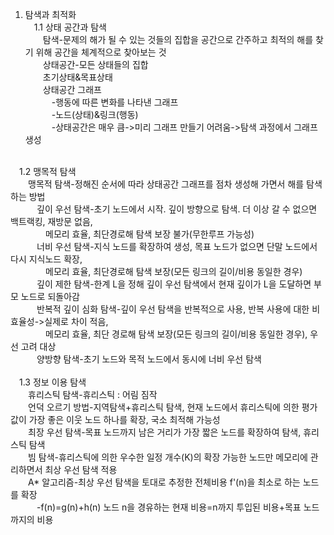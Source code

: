 1. 탐색과 최적화<br/>
 1.1 상태 공간과 탐색<br/>
  탐색-문제의 해가 될 수 있는 것들의 집합을 공간으로 간주하고 최적의 해를 찾기 위해 공간을 체계적으로 찾아보는 것<br/>
  상태공간-모든 상태들의 집합<br/>
  초기상태&목표상태<br/>
  상태공간 그래프<br/>
   -행동에 따른 변화를 나타낸 그래프<br/>
   -노드(상태)&링크(행동)<br/>
   -상태공간은 매우 큼->미리 그래프 만들기 어려움->탐색 과정에서 그래프 생성<br/>
<br/>
 1.2 맹목적 탐색<br/>
  맹목적 탐색-정해진 순서에 따라 상태공간 그래프를 점차 생성해 가면서 해를 탐색하는 방법<br/>
   깊이 우선 탐색-초기 노드에서 시작. 깊이 방향으로 탐색. 더 이상 갈 수 없으면 백트랙킹, 재방문 없음,<br/>
    메모리 효율, 최단경로해 탐색 보장 불가(무한루프 가능성)<br/>
   너비 우선 탐색-지식 노드를 확장하여 생성, 목표 노드가 없으면 단말 노드에서 다시 지식노드 확장,<br/>
    메모리 효율, 최단경로해 탐색 보장(모든 링크의 길이/비용 동일한 경우)<br/>
   깊이 제한 탐색-한계 L을 정해 깊이 우선 탐색에서 현재 깊이가 L을 도달하면 부모 노드로 되돌아감<br/>
   반복적 깊이 심화 탐색-깊이 우선 탐색을 반복적으로 사용, 반복 사용에 대한 비효율성->실제로 차이 적음,<br/>
    메모리 효율, 최단 경로해 탐색 보장(모든 링크의 길이/비용 동일한 경우), 우선 고려 대상<br/>
   양방향 탐색-초기 노드와 목적 노드에서 동시에 너비 우선 탐색<br/>
<br/>
 1.3 정보 이용 탐색<br/>
  휴리스틱 탐색-휴리스틱 : 어림 짐작<br/>
  언덕 오르기 방법-지역탐색+휴리스틱 탐색, 현재 노드에서 휴리스틱에 의한 평가값이 가장 좋은 이웃 노드 하나를 확장, 국소 최적해 가능성<br/>
  최장 우선 탐색-목표 노드까지 남은 거리가 가장 짧은 노드를 확장하여 탐색, 휴리스틱 탐색<br/>
  빔 탐색-휴리스틱에 의한 우수한 일정 개수(K)의 확장 가능한 노드만 메모리에 관리하면서 최상 우선 탐색 적용<br/>
  A* 알고리즘-최상 우선 탐색을 토대로 추정한 전체비용 f'(n)을 최소로 하는 노드를 확장<br/>
   -f(n)=g(n)+h(n) 노드 n을 경유하는 현재 비용=n까지 투입된 비용+목표 노드까지의 비용<br/>
